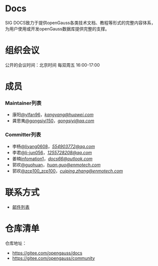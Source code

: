 

# Docs

SIG DOCS致力于提供openGauss各类技术文档、教程等形式的完整内容体系，为用户使用或开发openGauss数据库提供完整的支撑。


# 组织会议

公开的会议时间：北京时间 每双周五 16:00-17:00

# 成员


### Maintainer列表

- 康阳[@ylfan96](https://gitee.com/ylfan96)，*kangyang@huawei.com*
- 龚思夷[@gongsiyi150](https://gitee.com/gongsiyi150)，*gongsiyi@qq.com*


### Committer列表

- 李杨[@liyang0608](https://gitee.com/liyang0608)，*554903772@qq.com*
- 李君[@li-jun056](https://gitee.com/li-jun056)，*1255728208@qq.com*
- 姜楠[infomation1](https://gitee.com/infomation1)，*docs66@outlook.com*
- 郭欢[@guohuan](https://gitee.com/spaceoddity91719)，*huan.guo@enmotech.com*
- 郭欢[@zcp100_zcp100](https://gitee.com/zcp100_zcp100)，*cuiping.zhang@enmotech.com*

# 联系方式

- [邮件列表](https://mailweb.opengauss.org/postorius/lists/docs.opengauss.org/)


# 仓库清单

仓库地址：

- https://gitee.com/opengauss/docs
- https://gitee.com/opengauss/community


